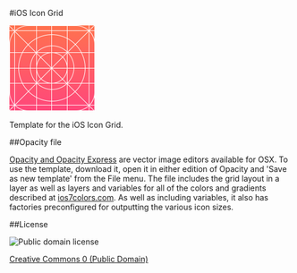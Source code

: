 #iOS Icon Grid

![Icon](Icon-76@2x.png)

Template for the iOS Icon Grid.

##Opacity file

[Opacity and Opacity Express](http://likethought.com/opacity) are vector image editors available for OSX. To use the template, download it, open it in either edition of Opacity and 'Save as new template' from the File menu. The file includes the grid layout in a layer as well as layers and variables for all of the colors and gradients described at [ios7colors.com](http://ios7colors.com). As well as including variables, it also has factories preconfigured for outputting the various icon sizes.

##License

![Public domain license](http://i.creativecommons.org/p/zero/1.0/88x31.png)

[Creative Commons 0 (Public Domain)](http://creativecommons.org/publicdomain/zero/1.0/)